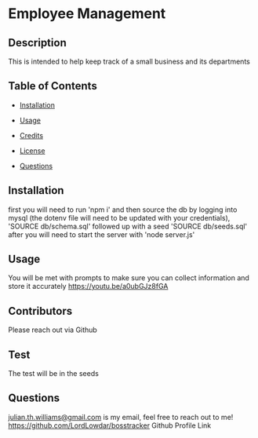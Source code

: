 # Employee Management

## Description

This is intended to help keep track of a small business and its departments

## Table of Contents

- [Installation](#installation)

- [Usage](#usage)

- [Credits](#credits)

- [License](#license)

- [Questions](#questions)

## Installation

first you will need to run 'npm i' and then source the db by logging into mysql (the dotenv file will need to be updated with your credentials), 'SOURCE db/schema.sql' followed up with a seed 'SOURCE db/seeds.sql' after you will need to start the server with 'node server.js'

## Usage

You will be met with prompts to make sure you can collect information and store it accurately
https://youtu.be/a0ubGJz8fGA

## Contributors

Please reach out via Github

## Test

The test will be in the seeds

## Questions

julian.th.williams@gmail.com is my email, feel free to reach out to me!
https://github.com/LordLowdar/bosstracker Github Profile Link
